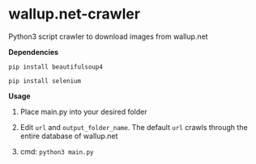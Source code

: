 # wallup.net-crawler

Python3 script crawler to download images from wallup.net

__Dependencies__

`pip install beautifulsoup4`

`pip install selenium`


__Usage__

1. Place main.py into your desired folder

2. Edit `url` and `output_folder_name`. The default `url` crawls through the entire database of wallup.net

3. cmd: `python3 main.py`
